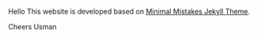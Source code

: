 Hello
This website is developed based on [Minimal Mistakes Jekyll Theme](https://mmistakes.github.io/minimal-mistakes/).

Cheers
Usman
